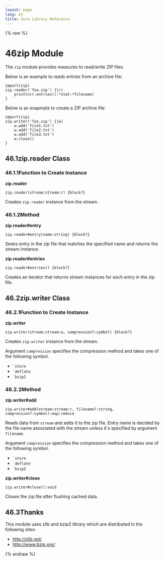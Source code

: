 ```yaml
---
layout: page
lang: en
title: Gura Library Reference
---
```


{% raw %}
<h1><span class="caption-index-1">46</span><a name="anchor-46"></a>zip Module</h1>
<p>
The <code>zip</code> module provides measures to read/write ZIP files.
</p>
<p>
Below is an example to reads entries from an archive file:
</p>
<pre><code>import(zip)
zip.reader('foo.zip') {|r|
    println(r.entries():*stat:*filename)
}
</code></pre>
<p>
Below is an exapmple to create a ZIP archive file:
</p>
<pre><code>import(zip)
zip.writer('foo.zip') {|w|
    w.add('file1.txt')
    w.add('file2.txt')
    w.add('file3.txt')
    w.close()
}		
</code></pre>
<h2><span class="caption-index-2">46.1</span><a name="anchor-46-1"></a>zip.reader Class</h2>
<h3><span class="caption-index-3">46.1.1</span><a name="anchor-46-1-1"></a>Function to Create Instance</h3>
<p>
<strong>zip.reader</strong>
</p>
<p>
<code>zip.reader(stream:stream:r) {block?}</code>
</p>
<p>
Creates <code>zip.reader</code> instance from the stream.
</p>
<h3><span class="caption-index-3">46.1.2</span><a name="anchor-46-1-2"></a>Method</h3>
<p>
<strong>zip.reader#entry</strong>
</p>
<p>
<code>zip.reader#entry(name:string) {block?}</code>
</p>
<p>
Seeks entry in the zip file that matches the specified name and returns the stream instance.
</p>
<p>
<strong>zip.reader#entries</strong>
</p>
<p>
<code>zip.reader#entries() {block?}</code>
</p>
<p>
Creates an iterator that returns stream instances for each entry in the zip file.
</p>
<h2><span class="caption-index-2">46.2</span><a name="anchor-46-2"></a>zip.writer Class</h2>
<h3><span class="caption-index-3">46.2.1</span><a name="anchor-46-2-1"></a>Function to Create Instance</h3>
<p>
<strong>zip.writer</strong>
</p>
<p>
<code>zip.writer(stream:stream:w, compression?:symbol) {block?}</code>
</p>
<p>
Creates <code>zip.writer</code> instance from the stream.
</p>
<p>
Argument <code>compression</code> specifies the compression method and takes one of the following symbol.
</p>
<ul>
<li><code>`store</code></li>
<li><code>`deflate</code></li>
<li><code>`bzip2</code></li>
</ul>
<h3><span class="caption-index-3">46.2.2</span><a name="anchor-46-2-2"></a>Method</h3>
<p>
<strong>zip.writer#add</strong>
</p>
<p>
<code>zip.writer#add(stream:stream:r, filename?:string, compression?:symbol):map:reduce</code>
</p>
<p>
Reads data from <code>stream</code> and adds it to the zip file. Entry name is decided by the file name associated with the stream unless it's specified by argument <code>filename</code>.
</p>
<p>
Argument <code>compression</code> specifies the compression method and takes one of the following symbol.
</p>
<ul>
<li><code>`store</code></li>
<li><code>`deflate</code></li>
<li><code>`bzip2</code></li>
</ul>
<p>
<strong>zip.writer#close</strong>
</p>
<p>
<code>zip.writer#close():void</code>
</p>
<p>
Closes the zip file after flushing cached data.
</p>
<h2><span class="caption-index-2">46.3</span><a name="anchor-46-3"></a>Thanks</h2>
<p>
This module uses zlib and bzip2 library which are distributed in the following sites:
</p>
<ul>
<li><a href="http://zlib.net/">http://zlib.net/</a></li>
<li><a href="http://www.bzip.org/">http://www.bzip.org/</a></li>
</ul>
<p />

{% endraw %}
